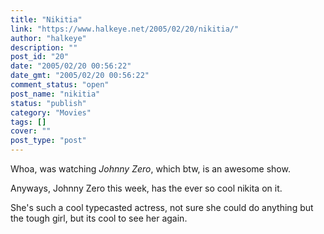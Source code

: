 ```yaml
---
title: "Nikitia"
link: "https://www.halkeye.net/2005/02/20/nikitia/"
author: "halkeye"
description: ""
post_id: "20"
date: "2005/02/20 00:56:22"
date_gmt: "2005/02/20 00:56:22"
comment_status: "open"
post_name: "nikitia"
status: "publish"
category: "Movies"
tags: []
cover: ""
post_type: "post"
---
```


Whoa, was watching _Johnny Zero_, which btw, is an awesome show.

Anyways, Johnny Zero this week, has the ever so cool nikita on it.  

She's such a cool typecasted actress, not sure she could do anything but the tough girl, but its cool to see her again.